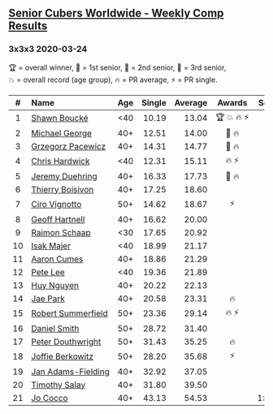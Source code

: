 <style>table {white-space: nowrap;}</style>
<link rel="stylesheet" type="text/css" href="/scw-comp/css/flags.css" />

## [Senior Cubers Worldwide - Weekly Comp Results](/scw-comp/results/)
### 3x3x3 2020-03-24

<span style="white-space: nowrap;">🏆 = overall winner</span>, <span style="white-space: nowrap;">🥇 = 1st senior</span>, <span style="white-space: nowrap;">🥈 = 2nd senior</span>, <span style="white-space: nowrap;">🥉 = 3rd senior</span>, <span style="white-space: nowrap;">💥 = overall record (age group)</span>, <span style="white-space: nowrap;">🔥 = PR average</span>, <span style="white-space: nowrap;">⚡ = PR single</span>.

| # | Name | Age | Single | Average | Awards | Solve 1 | Solve 2 | Solve 3 | Solve 4 | Solve 5 | Video |
| :--: | :-- | :--: | --: | --: | :--: | --: | --: | --: | --: | --: | :-- |
| 1 | [Shawn Boucké](../../persons/shawn_boucke/333.md) | <40 | 10.19 | 13.04 | 🏆 💥 🔥 ⚡ | 12.64 | 15.56 | 14.46 | 12.03 | 10.19 | [Desktop](https://www.facebook.com/events/524456301543611/permalink/525838088072099) / [Mobile](https://m.facebook.com/events/524456301543611?view=permalink&id=525838088072099) |
| 2 | [Michael George](../../persons/michael_george/333.md) | 40+ | 12.51 | 14.00 | 🥇 🔥 | 12.51 | 14.53 | 19.29 | 14.25 | 13.21 | [Desktop](https://www.facebook.com/events/524456301543611/permalink/524545134868061) / [Mobile](https://m.facebook.com/events/524456301543611?view=permalink&id=524545134868061) |
| 3 | [Grzegorz Pacewicz](../../persons/grzegorz_pacewicz/333.md) | 40+ | 14.31 | 14.77 | 🥈 🔥 | 14.31 | 14.48 | 16.41 | 15.01 | 14.83 | [Desktop](https://www.facebook.com/events/524456301543611/permalink/527399597915948) / [Mobile](https://m.facebook.com/events/524456301543611?view=permalink&id=527399597915948) |
| 4 | [Chris Hardwick](../../persons/chris_hardwick/333.md) | <40 | 12.31 | 15.11 | 🔥 ⚡ | 12.31 | 18.77 | 15.90 | 13.46 | 15.98 | [Desktop](https://www.facebook.com/events/524456301543611/permalink/527974491191792) / [Mobile](https://m.facebook.com/events/524456301543611?view=permalink&id=527974491191792) |
| 5 | [Jeremy Duehring](../../persons/jeremy_duehring/333.md) | 40+ | 16.33 | 17.73 | 🥉 🔥 | 17.64 | 16.84 | 16.33 | 18.71 | 19.92 | [Desktop](https://www.facebook.com/events/524456301543611/permalink/527926641196577) / [Mobile](https://m.facebook.com/events/524456301543611?view=permalink&id=527926641196577) |
| 6 | [Thierry Boisivon](../../persons/thierry_boisivon/333.md) | 40+ | 17.25 | 18.60 |  | 19.16 | 19.94 | 18.84 | 17.25 | 17.80 | [Desktop](https://www.facebook.com/events/524456301543611/permalink/527593411229900) / [Mobile](https://m.facebook.com/events/524456301543611?view=permalink&id=527593411229900) |
| 7 | [Ciro Vignotto](../../persons/ciro_vignotto/333.md) | 50+ | 14.62 | 18.67 | ⚡ | 14.62 | 17.75 | 19.78 | 22.13 | 18.47 | [Desktop](https://www.facebook.com/events/524456301543611/permalink/524531274869447) / [Mobile](https://m.facebook.com/events/524456301543611?view=permalink&id=524531274869447) |
| 8 | [Geoff Hartnell](../../persons/geoff_hartnell/333.md) | 40+ | 16.62 | 20.00 |  | 23.67 | 17.87 | 24.74 | 18.45 | 16.62 | [Desktop](https://www.facebook.com/events/524456301543611/permalink/526963447959563) / [Mobile](https://m.facebook.com/events/524456301543611?view=permalink&id=526963447959563) |
| 9 | [Raimon Schaap](../../persons/raimon_schaap/333.md) | <30 | 17.65 | 20.92 |  | 20.19 | 17.65 | 19.93 | 22.65 | 23.32 | [Desktop](https://www.facebook.com/events/524456301543611/permalink/525019004820674) / [Mobile](https://m.facebook.com/events/524456301543611?view=permalink&id=525019004820674) |
| 10 | [Isak Majer](../../persons/isak_majer/333.md) | <40 | 18.99 | 21.17 |  | 19.05 | 18.99 | 22.32 | 23.85 | 22.15 | [Desktop](https://www.facebook.com/events/524456301543611/permalink/527591207896787) / [Mobile](https://m.facebook.com/events/524456301543611?view=permalink&id=527591207896787) |
| 11 | [Aaron Cumes](../../persons/aaron_cumes/333.md) | 40+ | 18.86 | 21.29 |  | 19.73 | 23.53 | 27.29 | 20.60 | 18.86 | [Desktop](https://www.facebook.com/events/524456301543611/permalink/525607958095112) / [Mobile](https://m.facebook.com/events/524456301543611?view=permalink&id=525607958095112) |
| 12 | [Pete Lee](../../persons/pete_lee/333.md) | <40 | 19.36 | 21.89 |  | 19.36 | 20.76 | 20.57 | 24.77 | 24.35 | [Desktop](https://www.facebook.com/events/524456301543611/permalink/527924257863482) / [Mobile](https://m.facebook.com/events/524456301543611?view=permalink&id=527924257863482) |
| 13 | [Huy Nguyen](../../persons/huy_nguyen/333.md) | 40+ | 20.22 | 22.13 |  | 22.52 | 22.16 | 21.72 | 20.22 | DNF | [Desktop](https://www.facebook.com/events/524456301543611/permalink/528237901165451) / [Mobile](https://m.facebook.com/events/524456301543611?view=permalink&id=528237901165451) |
| 14 | [Jae Park](../../persons/jae_park/333.md) | 40+ | 20.58 | 23.31 | 🔥 | 25.30 | 26.19 | 23.23 | 20.58 | 21.40 | [Desktop](https://www.facebook.com/events/524456301543611/permalink/527707584551816) / [Mobile](https://m.facebook.com/events/524456301543611?view=permalink&id=527707584551816) |
| 15 | [Robert Summerfield](../../persons/robert_summerfield/333.md) | 50+ | 23.36 | 29.14 | 🔥 ⚡ | 26.42 | 32.13 | 30.62 | 23.36 | 30.38 | [Desktop](https://www.facebook.com/events/524456301543611/permalink/526813221307919) / [Mobile](https://m.facebook.com/events/524456301543611?view=permalink&id=526813221307919) |
| 16 | [Daniel Smith](../../persons/daniel_smith/333.md) | 50+ | 28.72 | 31.40 |  | 35.34 | 30.28 | 28.72 | 31.33 | 32.59 | [Desktop](https://www.facebook.com/events/524456301543611/permalink/527610504561524) / [Mobile](https://m.facebook.com/events/524456301543611?view=permalink&id=527610504561524) |
| 17 | [Peter Douthwright](../../persons/peter_douthwright/333.md) | 50+ | 31.43 | 35.25 | 🔥 | 35.62 | 31.43 | 38.42 | 38.62 | 31.70 | [Desktop](https://www.facebook.com/events/524456301543611/permalink/526144678041440) / [Mobile](https://m.facebook.com/events/524456301543611?view=permalink&id=526144678041440) |
| 18 | [Joffie Berkowitz](../../persons/joffie_berkowitz/333.md) | 50+ | 28.20 | 35.68 | ⚡ | 33.32 | 28.20 | 35.40 | 40.13 | 38.33 | [Desktop](https://www.facebook.com/events/524456301543611/permalink/528106114511963) / [Mobile](https://m.facebook.com/events/524456301543611?view=permalink&id=528106114511963) |
| 19 | [Jan Adams-Fielding](../../persons/jan_adams_fielding/333.md) | 40+ | 32.92 | 37.05 |  | 37.30 | 37.77 | 36.08 | 38.46 | 32.92 | [Desktop](https://www.facebook.com/events/524456301543611/permalink/527489497906958) / [Mobile](https://m.facebook.com/events/524456301543611?view=permalink&id=527489497906958) |
| 20 | [Timothy Salay](../../persons/timothy_salay/333.md) | 40+ | 31.80 | 39.50 |  | 43.15 | 42.90 | 33.17 | 42.44 | 31.80 | [Desktop](https://www.facebook.com/events/524456301543611/permalink/526342854688289) / [Mobile](https://m.facebook.com/events/524456301543611?view=permalink&id=526342854688289) |
| 21 | [Jo Cocco](../../persons/jo_cocco/333.md) | 40+ | 43.13 | 54.53 |  | 1:00.40 | 43.13 | 1:06.69 | 54.38 | 48.82 | [Desktop](https://www.facebook.com/events/524456301543611/permalink/528164267839481) / [Mobile](https://m.facebook.com/events/524456301543611?view=permalink&id=528164267839481) |

<!-- Global site tag (gtag.js) - Google Analytics -->
<script async src="https://www.googletagmanager.com/gtag/js?id=UA-86348435-3"></script>
<script>window.dataLayer = window.dataLayer || []; function gtag() {dataLayer.push(arguments);} gtag('js', new Date()); gtag('config', 'UA-86348435-3');</script>
